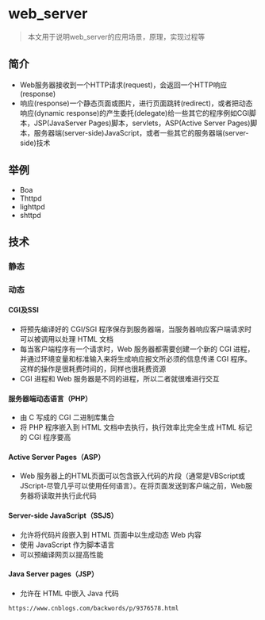 # web_server

> 本文用于说明web_server的应用场景，原理，实现过程等



## 简介

- Web服务器接收到一个HTTP请求(request)，会返回一个HTTP响应(response)
- 响应(response)一个静态页面或图片，进行页面跳转(redirect)，或者把动态响应(dynamic response)的产生委托(delegate)给一些其它的程序例如CGI脚本，JSP(JavaServer Pages)脚本，servlets，ASP(Active Server Pages)脚本，服务器端(server-side)JavaScript，或者一些其它的服务器端(server-side)技术



## 举例

- Boa 
- Thttpd
- lighttpd 
- shttpd

## 技术

### 静态

### 动态

#### CGI及SSI

- 将预先编译好的 CGI/SGI 程序保存到服务器端，当服务器响应客户端请求时可以被调用以处理 HTML 文档
- 每当客户端程序有一个请求时，Web 服务器都需要创建一个新的 CGI 进程，并通过环境变量和标准输入来将生成响应报文所必须的信息传递 CGI 程序。这样的操作是很耗费时间的，同样也很耗费资源
- CGI 进程和 Web 服务器是不同的进程，所以二者就很难进行交互

#### 服务器端动态语言（PHP）

- 由 C 写成的 CGI 二进制库集合
- 将 PHP 程序嵌入到 HTML 文档中去执行，执行效率比完全生成 HTML 标记的 CGI 程序要高

#### Active Server Pages（ASP）

- Web 服务器上的HTML页面可以包含嵌入代码的片段（通常是VBScript或JScript-尽管几乎可以使用任何语言）。在将页面发送到客户端之前，Web服务器将读取并执行此代码

#### Server-side JavaScript（SSJS）

- 允许将代码片段嵌入到 HTML 页面中以生成动态 Web 内容
- 使用 JavaScript 作为脚本语言
- 可以预编译网页以提高性能

#### Java Server pages（JSP）

- 允许在 HTML 中嵌入 Java 代码





```
https://www.cnblogs.com/backwords/p/9376578.html
```

